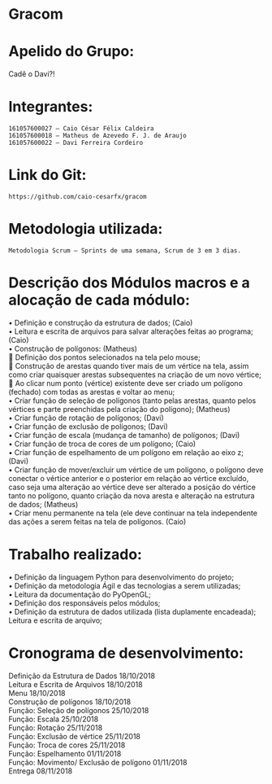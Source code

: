 # Gracom
# Apelido do Grupo:
  Cadê o Davi?!
# Integrantes:
	161057600027 – Caio César Félix Caldeira  
	161057600018 – Matheus de Azevedo F. J. de Araujo  
	161057600022 – Davi Ferreira Cordeiro  
# Link do Git:
	https://github.com/caio-cesarfx/gracom  
# Metodologia utilizada:
	Metodologia Scrum – Sprints de uma semana, Scrum de 3 em 3 dias.  

# Descrição dos Módulos macros e a alocação de cada módulo:
  •	Definição e construção da estrutura de dados; (Caio)  
  •	Leitura e escrita de arquivos para salvar alterações feitas ao programa; (Caio)  
  •	Construção de polígonos: (Matheus)  
    	Definição dos pontos selecionados na tela pelo mouse;  
    	Construção de arestas quando tiver mais de um vértice na tela, assim como criar quaisquer arestas subsequentes na criação de um novo vértice;  
    	Ao clicar num ponto (vértice) existente deve ser criado um polígono (fechado) com todas as arestas e voltar ao menu;  
  •	Criar função de seleção de polígonos (tanto pelas arestas, quanto pelos vértices e parte preenchidas pela criação do polígono); (Matheus)  
  •	Criar função de rotação de polígonos; (Davi)  
  •	Criar função de exclusão de polígonos; (Davi)  
  •	Criar função de escala (mudança de tamanho) de polígonos; (Davi)  
  •	Criar função de troca de cores de um polígono; (Caio)  
  •	Criar função de espelhamento de um polígono em relação ao eixo z; (Davi)  
  •	Criar função de mover/excluir um vértice de um polígono, o polígono deve conectar o vértice anterior e o posterior em relação ao vértice excluído, caso seja uma alteração ao vértice deve ser alterado a posição do vértice tanto no polígono, quanto criação da nova aresta e alteração na estrutura de dados; (Matheus)  
  •	Criar menu permanente na tela (ele deve continuar na tela independente das ações a serem feitas na tela de polígonos. (Caio)  

# Trabalho realizado:
  •	Definição da linguagem Python para desenvolvimento do projeto;  
  •	Definição da metodologia Ágil e das tecnologias a serem utilizadas;  
  •	Leitura da documentação do PyOpenGL;   
  •	Definição dos responsáveis pelos módulos;  
  •	Definição da estrutura de dados utilizada (lista duplamente encadeada);  
  	Leitura e escrita de arquivo;

# Cronograma de desenvolvimento:

  Definição da Estrutura de Dados	18/10/2018  
  Leitura e Escrita de Arquivos	18/10/2018  
  Menu	18/10/2018  
  Construção de polígonos	18/10/2018  
  Função: Seleção de polígonos	25/10/2018  
  Função: Escala	25/10/2018  
  Função: Rotação	25/11/2018  
  Função: Exclusão de vértice	25/11/2018  
  Função: Troca de cores	25/11/2018  
  Função: Espelhamento	01/11/2018  
  Função: Movimento/ Exclusão de polígono  01/11/2018  
  Entrega	08/11/2018  

